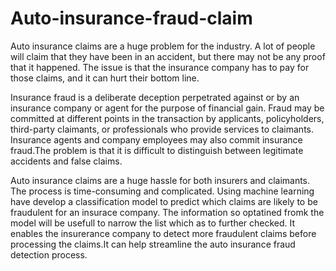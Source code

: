 # Auto-insurance-fraud-claim
Auto insurance claims are a huge problem for the industry. A lot of people will claim that they have been in an accident, but there may not be any proof that it happened. The issue is that the insurance company has to pay for those claims, and it can hurt their bottom line.

Insurance fraud is a deliberate deception perpetrated against or by an insurance company or agent for the purpose of financial gain. Fraud may be committed at different points in the transaction by applicants, policyholders, third-party claimants, or professionals who provide services to claimants. Insurance agents and company employees may also commit insurance fraud.The problem is that it is difficult to distinguish between legitimate accidents and false claims.

Auto insurance claims are a huge hassle for both insurers and claimants. The process is time-consuming and complicated. Using machine learning have develop a classification model to predict which claims are likely to be fraudulent for an insurace company. The information so optatined fromk the model will be usefull to narrow the list which as to further checked. It enables the insurerance company to detect more fraudulent claims before processing the claims.It can help streamline the auto insurance fraud detection process.
